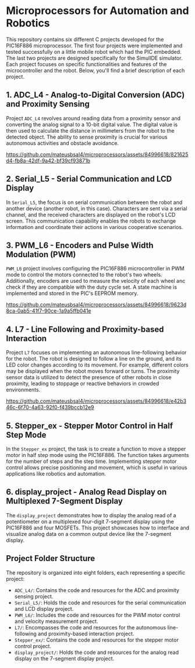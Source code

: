 # Microprocessors for Automation and Robotics

This repository contains six different C projects developed for the PIC16F886 microprocessor. The first four projects were implemented and tested successfully on a little mobile robot which had the PIC embedded. The last two projects are designed specifically for the SimulIDE simulator. Each project focuses on specific functionalities and features of the microcontroller and the robot. Below, you'll find a brief description of each project.

## 1. ADC_L4 - Analog-to-Digital Conversion (ADC) and Proximity Sensing

Project `ADC_L4` revolves around reading data from a proximity sensor and converting the analog signal to a 10-bit digital value. The digital value is then used to calculate the distance in millimeters from the robot to the detected object. The ability to sense proximity is crucial for various autonomous activities and obstacle avoidance.



https://github.com/mateusbsal4/microprocessors/assets/84996618/821625d4-fb8a-42df-9a42-bf39cf93871b



## 2. Serial_L5 - Serial Communication and LCD Display

In `Serial_L5`, the focus is on serial communication between the robot and another device (another robot, in this case). Characters are sent via a serial channel, and the received characters are displayed on the robot's LCD screen. This communication capability enables the robots to exchange information and coordinate their actions in various cooperative scenarios.


## 3. PWM_L6 - Encoders and Pulse Width Modulation (PWM)

`PWM_L6` project involves configuring the PIC16F886 microcontroller in PWM mode to control the motors connected to the robot's two wheels. Additionally, encoders are used to measure the velocity of each wheel anc check if they are compatible with the duty cycle set. A state machine is implemented and stored in the PIC's EEPROM memory.



https://github.com/mateusbsal4/microprocessors/assets/84996618/9623d8ca-0ab5-41f7-90ce-1a9a5ffb041e




## 4. L7 - Line Following and Proximity-based Interaction

Project `L7` focuses on implementing an autonomous line-following behavior for the robot. The robot is designed to follow a line on the ground, and its LED color changes according to its movement. For example, different colors may be displayed when the robot moves forward or turns. The proximity sensor data is utilized to detect the presence of other robots in close proximity, leading to stoppage or reactive behaviors in crowded environments.

https://github.com/mateusbsal4/microprocessors/assets/84996618/e42b346c-6f70-4a63-92f0-f439bccb12e9


## 5. Stepper_ex - Stepper Motor Control in Half Step Mode

In the `Stepper_ex` project, the task is to create a function to move a stepper motor in half step mode using the PIC16F886. The function takes arguments for the number of steps and the step time. Implementing stepper motor control allows precise positioning and movement, which is useful in various applications like robotics and automation.


## 6. display_project - Analog Read Display on Multiplexed 7-Segment Display

The `display_project` demonstrates how to display the analog read of a potentiometer on a multiplexed four-digit 7-segment display using the PIC16F886 and four MOSFETs. This project showcases how to interface and visualize analog data on a common output device like the 7-segment display.


## Project Folder Structure

The repository is organized into eight folders, each representing a specific project:

- `ADC_L4/`: Contains the code and resources for the ADC and proximity sensing project.
- `Serial_L5/`: Holds the code and resources for the serial communication and LCD display project.
- `PWM_L6/`: Includes the code and resources for the PWM motor control and velocity measurement project.
- `L7/`: Encompasses the code and resources for the autonomous line-following and proximity-based interaction project.
- `Stepper_ex/`: Contains the code and resources for the stepper motor control project.
- `display_project/`: Holds the code and resources for the analog read display on the 7-segment display project.
